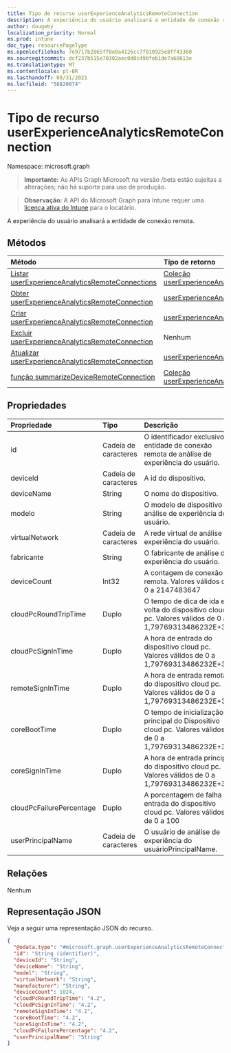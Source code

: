 ```yaml
---
title: Tipo de recurso userExperienceAnalyticsRemoteConnection
description: A experiência do usuário analisará a entidade de conexão remota.
author: dougeby
localization_priority: Normal
ms.prod: intune
doc_type: resourcePageType
ms.openlocfilehash: 7e9717b2865ff0e0a4126cc7f010925e8ff43360
ms.sourcegitcommit: dcf237b515e70302aec0d0c490feb1de7a60613e
ms.translationtype: MT
ms.contentlocale: pt-BR
ms.lasthandoff: 08/31/2021
ms.locfileid: "58820874"
---
```

# <a name="userexperienceanalyticsremoteconnection-resource-type"></a>Tipo de recurso userExperienceAnalyticsRemoteConnection

Namespace: microsoft.graph

> **Importante:** As APIs Graph Microsoft na versão /beta estão sujeitas a alterações; não há suporte para uso de produção.

> **Observação:** A API do Microsoft Graph para Intune requer uma [licença ativa do Intune](https://go.microsoft.com/fwlink/?linkid=839381) para o locatário.

A experiência do usuário analisará a entidade de conexão remota.

## <a name="methods"></a>Métodos
|Método|Tipo de retorno|Descrição|
|:---|:---|:---|
|[Listar userExperienceAnalyticsRemoteConnections](../api/intune-devices-userexperienceanalyticsremoteconnection-list.md)|[Coleção userExperienceAnalyticsRemoteConnection](../resources/intune-devices-userexperienceanalyticsremoteconnection.md)|Listar propriedades e relações dos [objetos userExperienceAnalyticsRemoteConnection.](../resources/intune-devices-userexperienceanalyticsremoteconnection.md)|
|[Obter userExperienceAnalyticsRemoteConnection](../api/intune-devices-userexperienceanalyticsremoteconnection-get.md)|[userExperienceAnalyticsRemoteConnection](../resources/intune-devices-userexperienceanalyticsremoteconnection.md)|Leia propriedades e relações do [objeto userExperienceAnalyticsRemoteConnection.](../resources/intune-devices-userexperienceanalyticsremoteconnection.md)|
|[Criar userExperienceAnalyticsRemoteConnection](../api/intune-devices-userexperienceanalyticsremoteconnection-create.md)|[userExperienceAnalyticsRemoteConnection](../resources/intune-devices-userexperienceanalyticsremoteconnection.md)|Crie um novo [objeto userExperienceAnalyticsRemoteConnection.](../resources/intune-devices-userexperienceanalyticsremoteconnection.md)|
|[Excluir userExperienceAnalyticsRemoteConnection](../api/intune-devices-userexperienceanalyticsremoteconnection-delete.md)|Nenhum|Exclui um [userExperienceAnalyticsRemoteConnection](../resources/intune-devices-userexperienceanalyticsremoteconnection.md).|
|[Atualizar userExperienceAnalyticsRemoteConnection](../api/intune-devices-userexperienceanalyticsremoteconnection-update.md)|[userExperienceAnalyticsRemoteConnection](../resources/intune-devices-userexperienceanalyticsremoteconnection.md)|Atualize as propriedades de [um objeto userExperienceAnalyticsRemoteConnection.](../resources/intune-devices-userexperienceanalyticsremoteconnection.md)|
|[função summarizeDeviceRemoteConnection](../api/intune-devices-userexperienceanalyticsremoteconnection-summarizedeviceremoteconnection.md)|[Coleção userExperienceAnalyticsRemoteConnection](../resources/intune-devices-userexperienceanalyticsremoteconnection.md)|Ainda não documentado|

## <a name="properties"></a>Propriedades
|Propriedade|Tipo|Descrição|
|:---|:---|:---|
|id|Cadeia de caracteres|O identificador exclusivo da entidade de conexão remota de análise de experiência do usuário.|
|deviceId|Cadeia de caracteres|A id do dispositivo.|
|deviceName|String|O nome do dispositivo.|
|modelo|String|O modelo de dispositivo de análise de experiência do usuário.|
|virtualNetwork|Cadeia de caracteres|A rede virtual de análise de experiência do usuário.|
|fabricante|String|O fabricante de análise de experiência do usuário.|
|deviceCount|Int32|A contagem de conexão remota. Valores válidos de 0 a 2147483647|
|cloudPcRoundTripTime|Duplo|O tempo de dica de ida e volta do dispositivo cloud pc. Valores válidos de 0 a 1,79769313486232E+308|
|cloudPcSignInTime|Duplo|A hora de entrada do dispositivo cloud pc. Valores válidos de 0 a 1,79769313486232E+308|
|remoteSignInTime|Duplo|A hora de entrada remota do dispositivo cloud pc. Valores válidos de 0 a 1,79769313486232E+308|
|coreBootTime|Duplo|O tempo de inicialização principal do Dispositivo cloud pc. Valores válidos de 0 a 1,79769313486232E+308|
|coreSignInTime|Duplo|A hora de entrada principal do dispositivo cloud pc. Valores válidos de 0 a 1,79769313486232E+308|
|cloudPcFailurePercentage|Duplo|A porcentagem de falha de entrada do dispositivo cloud pc. Valores válidos de 0 a 100|
|userPrincipalName|Cadeia de caracteres|O usuário de análise de experiência do usuárioPrincipalName.|

## <a name="relationships"></a>Relações
Nenhum

## <a name="json-representation"></a>Representação JSON
Veja a seguir uma representação JSON do recurso.
<!-- {
  "blockType": "resource",
  "keyProperty": "id",
  "@odata.type": "microsoft.graph.userExperienceAnalyticsRemoteConnection"
}
-->
``` json
{
  "@odata.type": "#microsoft.graph.userExperienceAnalyticsRemoteConnection",
  "id": "String (identifier)",
  "deviceId": "String",
  "deviceName": "String",
  "model": "String",
  "virtualNetwork": "String",
  "manufacturer": "String",
  "deviceCount": 1024,
  "cloudPcRoundTripTime": "4.2",
  "cloudPcSignInTime": "4.2",
  "remoteSignInTime": "4.2",
  "coreBootTime": "4.2",
  "coreSignInTime": "4.2",
  "cloudPcFailurePercentage": "4.2",
  "userPrincipalName": "String"
}
```



